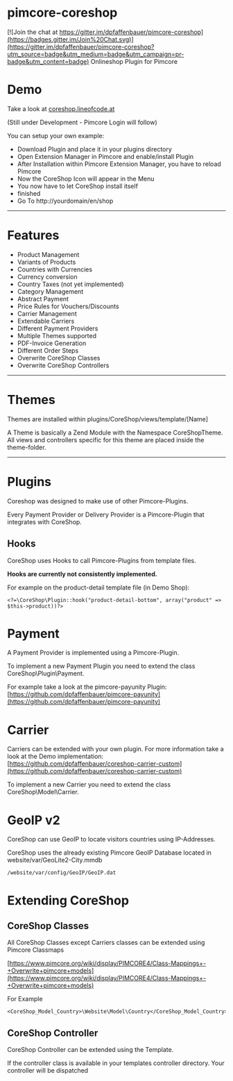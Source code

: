 # pimcore-coreshop

[![Join the chat at https://gitter.im/dpfaffenbauer/pimcore-coreshop](https://badges.gitter.im/Join%20Chat.svg)](https://gitter.im/dpfaffenbauer/pimcore-coreshop?utm_source=badge&utm_medium=badge&utm_campaign=pr-badge&utm_content=badge)
Onlineshop Plugin for Pimcore

# Demo
Take a look at [coreshop.lineofcode.at](http://coreshop.lineofcode.at)

(Still under Development - Pimcore Login will follow)

You can setup your own example:

* Download Plugin and place it in your plugins directory
* Open Extension Manager in Pimcore and enable/install Plugin
* After Installation within Pimcore Extension Manager, you have to reload Pimcore
* Now the CoreShop Icon will appear in the Menu
* You now have to let CoreShop install itself
* finished
* Go To http://yourdomain/en/shop

___

# Features
* Product Management
* Variants of Products
* Countries with Currencies
* Currency conversion
* Country Taxes (not yet implemented)
* Category Management
* Abstract Payment
* Price Rules for Vouchers/Discounts
* Carrier Management
* Extendable Carriers
* Different Payment Providers
* Multiple Themes supported
* PDF-Invoice Generation
* Different Order Steps
* Overwrite CoreShop Classes
* Overwrite CoreShop Controllers
____

# Themes
Themes are installed within plugins/CoreShop/views/template/[Name]

A Theme is basically a Zend Module with the Namespace CoreShopTheme. All views and controllers specific for this theme are placed inside the theme-folder.

____

# Plugins
Coreshop was designed to make use of other Pimcore-Plugins. 

Every Payment Provider or Delivery Provider is a Pimcore-Plugin that integrates with CoreShop.

## Hooks
CoreShop uses Hooks to call Pimcore-Plugins from template files.

**Hooks are currently not consistently implemented.**

For example on the product-detail template file (in Demo Shop):

```
<?=\CoreShop\Plugin::hook("product-detail-bottom", array("product" => $this->product))?>
```

# Payment
A Payment Provider is implemented using a Pimcore-Plugin.

To implement a new Payment Plugin you need to extend the class CoreShop\Plugin\Payment.

For example take a look at the pimcore-payunity Plugin: [https://github.com/dpfaffenbauer/pimcore-payunity](https://github.com/dpfaffenbauer/pimcore-payunity)

# Carrier
Carriers can be extended with your own plugin. For more information take a look at the Demo implementation: [https://github.com/dpfaffenbauer/coreshop-carrier-custom](https://github.com/dpfaffenbauer/coreshop-carrier-custom)

To implement a new Carrier you need to extend the class CoreShop\Model\Carrier.

# GeoIP v2
CoreShop can use GeoIP to locate visitors countries using IP-Addresses.

CoreShop uses the already existing Pimcore GeoIP Database located in website/var/GeoLite2-City.mmdb

```
/website/var/config/GeoIP/GeoIP.dat
```

# Extending CoreShop

## CoreShop Classes
All CoreShop Classes except Carriers classes can be extended using Pimcore Classmaps

[https://www.pimcore.org/wiki/display/PIMCORE4/Class-Mappings+-+Overwrite+pimcore+models](https://www.pimcore.org/wiki/display/PIMCORE4/Class-Mappings+-+Overwrite+pimcore+models)

For Example
```
<CoreShop_Model_Country>\Website\Model\Country</CoreShop_Model_Country>
```

## CoreShop Controller
CoreShop Controller can be extended using the Template.

If the controller class is available in your templates controller directory. Your controller will be dispatched
